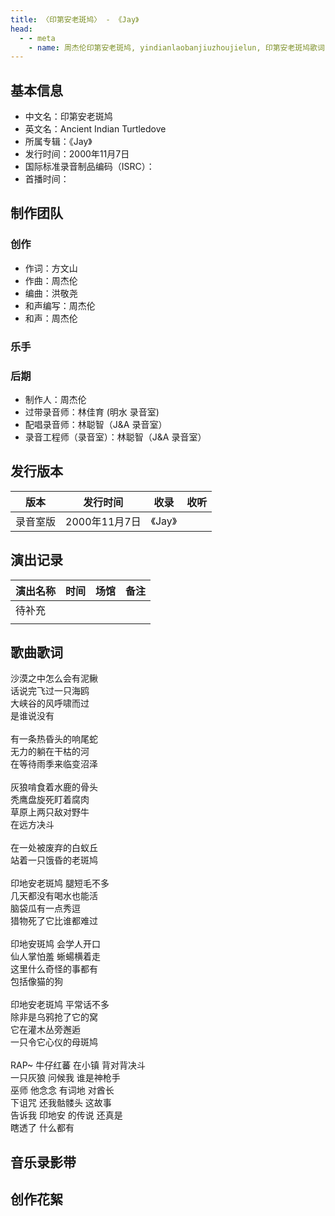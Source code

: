 ```yaml
---
title: 〈印第安老斑鸠〉 - 《Jay》
head:
  - - meta
    - name: 周杰伦印第安老斑鸠, yindianlaobanjiuzhoujielun, 印第安老斑鸠歌词, Ancient Indian Turtledove
---
```


## 基本信息
- 中文名：印第安老斑鸠<br/>
- 英文名：Ancient Indian Turtledove<br/>
- 所属专辑：《Jay》<br/>
- 发行时间：2000年11月7日<br/>
- 国际标准录音制品编码（ISRC）：<br/>
- 首播时间：

## 制作团队
### 创作
- 作词：方文山
- 作曲：周杰伦
- 编曲：洪敬尧
- 和声编写：周杰伦
- 和声：周杰伦
### 乐手
### 后期
- 制作人：周杰伦
- 过带录音师：林佳育 (明水 录音室)
- 配唱录音师：林聪智（J&A 录音室）
- 录音工程师（录音室）：林聪智（J&A 录音室）

## 发行版本
| 版本 | 发行时间 | 收录 | 收听 |
| ---- | -------- | ---- | ---- |
| 录音室版 | 2000年11月7日 | 《Jay》    | |

## 演出记录
| 演出名称 | 时间 | 场馆 | 备注 |
| ---- | -------- | ---- | ---- |
| 待补充 |  |     | |
|  |  |     | |

## 歌曲歌词

沙漠之中怎么会有泥鳅<br/>
话说完飞过一只海鸥<br/>
大峡谷的风呼啸而过<br/>
是谁说没有<br/>
<br/>
有一条热昏头的响尾蛇<br/>
无力的躺在干枯的河<br/>
在等待雨季来临变沼泽<br/>
<br/>
灰狼啃食着水鹿的骨头<br/>
秃鹰盘旋死盯着腐肉<br/>
草原上两只敌对野牛<br/>
在远方决斗<br/>
<br/>
在一处被废弃的白蚁丘<br/>
站着一只饿昏的老斑鸠<br/>
<br/>
印地安老斑鸠 腿短毛不多<br/>
几天都没有喝水也能活<br/>
脑袋瓜有一点秀逗<br/>
猎物死了它比谁都难过<br/>
<br/>
印地安斑鸠 会学人开口<br/>
仙人掌怕羞 蜥蝪横着走<br/>
这里什么奇怪的事都有<br/>
包括像猫的狗<br/>
<br/>
印地安老斑鸠 平常话不多<br/>
除非是乌鸦抢了它的窝<br/>
它在灌木丛旁邂逅<br/>
一只令它心仪的母斑鸠<br/>
<br/>
RAP~ 牛仔红蕃 在小镇 背对背决斗<br/>
一只灰狼 问候我 谁是神枪手<br/>
巫师 他念念 有词地 对酋长<br/>
下诅咒 还我骷髅头 这故事<br/>
告诉我 印地安 的传说 还真是<br/>
瞎透了 什么都有<br/>

## 音乐录影带

## 创作花絮
